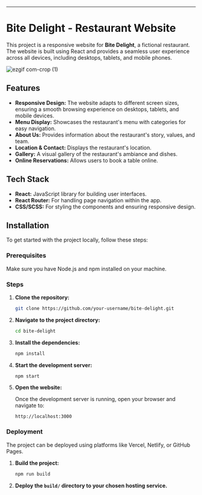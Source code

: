 

---

# Bite Delight - Restaurant Website

This project is a responsive website for **Bite Delight**, a fictional restaurant. The website is built using React and provides a seamless user experience across all devices, including desktops, tablets, and mobile phones.

![ezgif com-crop (1)](https://github.com/user-attachments/assets/056314e4-e1a6-4e17-983f-871dda987ea3)


## Features

- **Responsive Design:** The website adapts to different screen sizes, ensuring a smooth browsing experience on desktops, tablets, and mobile devices.
- **Menu Display:** Showcases the restaurant's menu with categories for easy navigation.
- **About Us:** Provides information about the restaurant's story, values, and team.
- **Location & Contact:** Displays the restaurant's location.
- **Gallery:** A visual gallery of the restaurant's ambiance and dishes.
- **Online Reservations:** Allows users to book a table online.

## Tech Stack

- **React:** JavaScript library for building user interfaces.
- **React Router:** For handling page navigation within the app.
- **CSS/SCSS:** For styling the components and ensuring responsive design.

## Installation

To get started with the project locally, follow these steps:

### Prerequisites

Make sure you have Node.js and npm installed on your machine.

### Steps

1. **Clone the repository:**

   ```bash
   git clone https://github.com/your-username/bite-delight.git
   ```

2. **Navigate to the project directory:**

   ```bash
   cd bite-delight
   ```

3. **Install the dependencies:**

   ```bash
   npm install
   ```

4. **Start the development server:**

   ```bash
   npm start
   ```

5. **Open the website:**

   Once the development server is running, open your browser and navigate to:

   ```
   http://localhost:3000
   ```

### Deployment

The project can be deployed using platforms like Vercel, Netlify, or GitHub Pages.

1. **Build the project:**

   ```bash
   npm run build
   ```

2. **Deploy the `build/` directory to your chosen hosting service.**


